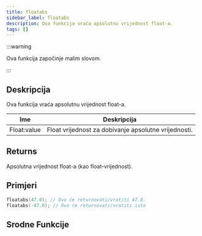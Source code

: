 ```yaml
---
title: floatabs
sidebar_label: floatabs
description: Ova funkcija vraća apsolutnu vrijednost float-a.
tags: []
---
```


:::warning

Ova funkcija započinje malim slovom.

:::

## Deskripcija

Ova funkcija vraća apsolutnu vrijednost float-a.

| Ime         | Deskripcija                                          |
| ----------- | ---------------------------------------------------- |
| Float:value | Float vrijednost za dobivanje apsolutne vrijednosti. |

## Returns

Apsolutna vrijednost float-a (kao float-vrijednost).

## Primjeri

```c
floatabs(47.0); // Ovo će returnovati/vratiti 47.0.
floatabs(-47.0); // Ovo će returnovati/vratiti isto
```

## Srodne Funkcije
